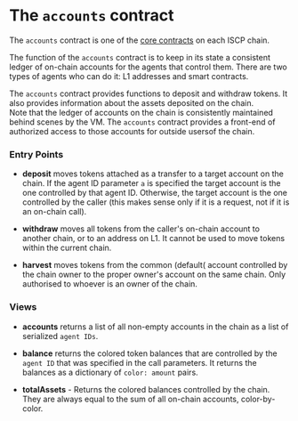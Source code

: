 # The `accounts` contract

The `accounts` contract is one of the [core contracts](overview.md) on each ISCP
chain.

The function of the `accounts` contract is to keep in its state a consistent ledger of
on-chain accounts for the agents that control them. There are two types of agents who can do it:
L1 addresses and smart contracts.

The `accounts` contract provides functions to deposit and withdraw tokens.
It also provides information about the assets deposited on the chain.  
Note that the ledger of accounts on the chain is consistently maintained behind scenes by the VM.
The `accounts` contract provides a front-end of authorized access to those
accounts for outside usersof the chain.

### Entry Points

* **deposit** moves tokens attached as a transfer to a target account on the
  chain. If the agent ID parameter `a` is specified the target account is the
  one controlled by that agent ID. Otherwise, the target account is the one
  controlled by the caller (this makes sense only if it is a request, not if it
  is an on-chain call).

* **withdraw** moves all tokens from the caller's on-chain account to another
  chain, or to an address on L1. It cannot be used to move tokens within the
  current chain.

* **harvest** moves tokens from the common (default( account controlled by the chain owner to the proper owner's
  account on the same chain. Only authorised to whoever is an owner of the chain.

### Views

* **accounts** returns a list of all non-empty accounts in the chain as a list
  of serialized `agent IDs`.

* **balance** returns the colored token balances that are controlled by the
  `agent ID` that was specified in the call parameters. It returns the
  balances as a dictionary of `color: amount` pairs.

* **totalAssets** - Returns the colored balances controlled by the chain.
  They are always equal to the sum of all on-chain accounts, color-by-color.

